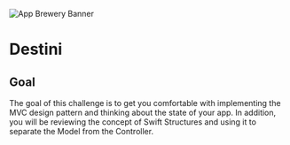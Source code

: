 
![App Brewery Banner](Documentation/AppBreweryBanner.png)

#  Destini

## Goal

The goal of this challenge is to get you comfortable with implementing the MVC design pattern and thinking about the state of your app. In addition, you will be reviewing the concept of Swift Structures and using it to separate the Model from the Controller. 

